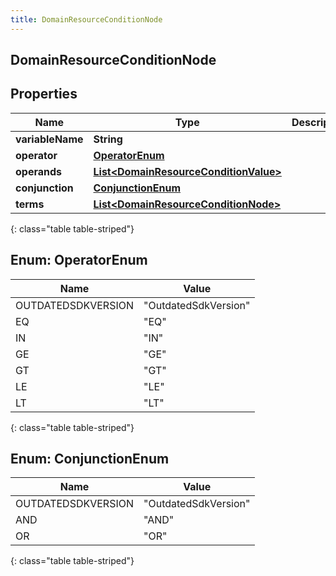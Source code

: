 ```yaml
---
title: DomainResourceConditionNode
---
```


## DomainResourceConditionNode

## Properties

| Name             | Type                                                                                                 | Description | Notes      |
| ---------------- | ---------------------------------------------------------------------------------------------------- | ----------- | ---------- |
| **variableName** | <!----><!---->**String**<!---->                                                                      |             | [optional] |
| **operator**     | [**OperatorEnum**](#OperatorEnum)<!---->                                                             |             | [optional] |
| **operands**     | <!----><!---->[**List&lt;DomainResourceConditionValue&gt;**](DomainResourceConditionValue.md)<!----> |             | [optional] |
| **conjunction**  | [**ConjunctionEnum**](#ConjunctionEnum)<!---->                                                       |             | [optional] |
| **terms**        | <!----><!---->[**List&lt;DomainResourceConditionNode&gt;**](DomainResourceConditionNode.md)<!---->   |             | [optional] |

{: class="table table-striped"}

<a name="OperatorEnum"></a>

## Enum: OperatorEnum

| Name               | Value                          |
| ------------------ | ------------------------------ |
| OUTDATEDSDKVERSION | &quot;OutdatedSdkVersion&quot; |
| EQ                 | &quot;EQ&quot;                 |
| IN                 | &quot;IN&quot;                 |
| GE                 | &quot;GE&quot;                 |
| GT                 | &quot;GT&quot;                 |
| LE                 | &quot;LE&quot;                 |
| LT                 | &quot;LT&quot;                 |

{: class="table table-striped"}

<a name="ConjunctionEnum"></a>

## Enum: ConjunctionEnum

| Name               | Value                          |
| ------------------ | ------------------------------ |
| OUTDATEDSDKVERSION | &quot;OutdatedSdkVersion&quot; |
| AND                | &quot;AND&quot;                |
| OR                 | &quot;OR&quot;                 |

{: class="table table-striped"}
